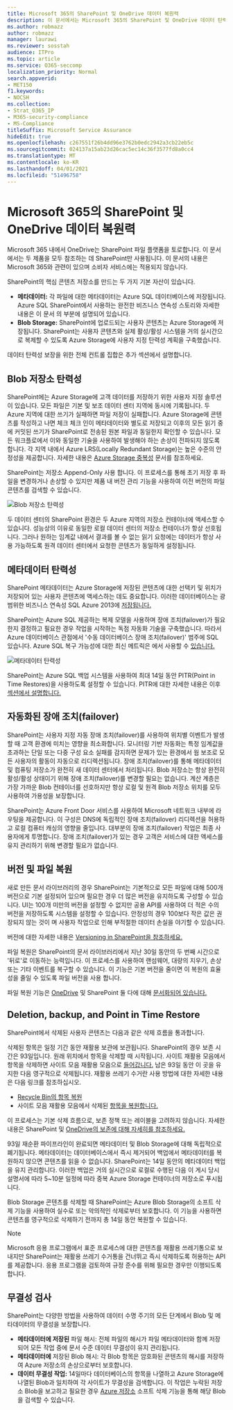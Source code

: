 ```yaml
---
title: Microsoft 365의 SharePoint 및 OneDrive 데이터 복원력
description: 이 문서에서는 Microsoft 365의 SharePoint 및 OneDrive 데이터 탄력성에 대한 개요를 제공합니다.
ms.author: robmazz
author: robmazz
manager: laurawi
ms.reviewer: sosstah
audience: ITPro
ms.topic: article
ms.service: O365-seccomp
localization_priority: Normal
search.appverid:
- MET150
f1.keywords:
- NOCSH
ms.collection:
- Strat_O365_IP
- M365-security-compliance
- MS-Compliance
titleSuffix: Microsoft Service Assurance
hideEdit: true
ms.openlocfilehash: c267551f26b4dd96e3762b0edc2942a3cb22eb5c
ms.sourcegitcommit: 024137a15ab23d26cac5ec14c36f3577fd8a0cc4
ms.translationtype: MT
ms.contentlocale: ko-KR
ms.lasthandoff: 04/01/2021
ms.locfileid: "51496758"
---
```

# <a name="sharepoint-and-onedrive-data-resiliency-in-microsoft-365"></a>Microsoft 365의 SharePoint 및 OneDrive 데이터 복원력

Microsoft 365 내에서 OneDrive는 SharePoint 파일 플랫폼을 토로합니다. 이 문서에서는 두 제품을 모두 참조하는 데 SharePoint만 사용됩니다. 이 문서의 내용은 Microsoft 365와 관련이 있으며 소비자 서비스에는 적용되지 않습니다.

SharePoint의 핵심 콘텐츠 저장소를 만드는 두 가지 기본 자산이 있습니다.

- **메타데이터:** 각 파일에 대한 메타데이터는 Azure SQL 데이터베이스에 저장됩니다. Azure SQL SharePoint에서 사용하는 완전한 비즈니스 연속성 스토리와 자세한 내용은 이 문서 의 부분에 설명되어 있습니다.
- **Blob Storage:** SharePoint에 업로드되는 사용자 콘텐츠는 Azure Storage에 저장됩니다. SharePoint는 사용자 콘텐츠와 실제 활성/활성 시스템을 거의 실시간으로 복제할 수 있도록 Azure Storage에 사용자 지정 탄력성 계획을 구축했습니다.

데이터 탄력성 보장을 위한 전체 컨트롤 집합은 추가 섹션에서 설명합니다.

## <a name="blob-storage-resilience"></a>Blob 저장소 탄력성

SharePoint에는 Azure Storage에 고객 데이터를 저장하기 위한 사용자 지정 솔루션이 있습니다. 모든 파일은 기본 및 보조 데이터 센터 지역에 동시에 기록됩니다. 두 Azure 지역에 대한 쓰기가 실패하면 파일 저장이 실패합니다. Azure Storage에 콘텐츠를 작성하고 나면 체크 체크 인이 메타데이터와 별도로 저장되고 이후의 모든 읽기 중에 커밋된 쓰기가 SharePoint로 전송된 원본 파일과 동일한지 확인할 수 있습니다. 모든 워크플로에서 이와 동일한 기술을 사용하여 발생해야 하는 손상이 전파되지 않도록 합니다. 각 지역 내에서 Azure LRS(Locally Redundant Storage)는 높은 수준의 안정성을 제공합니다. 자세한 내용은 [Azure Storage 중복성](/azure/storage/common/storage-redundancy-lrs) 문서를 참조하세요.

SharePoint는 저장소 Append-Only 사용 합니다. 이 프로세스를 통해 초기 저장 후 파일을 변경하거나 손상할 수 있지만 제품 내 버전 관리 기능을 사용하여 이전 버전의 파일 콘텐츠를 검색할 수 있습니다.

![Blob 저장소 탄력성](../media/assurance-blob-storage-resiliency-diagram.png)

두 데이터 센터의 SharePoint 환경은 두 Azure 지역의 저장소 컨테이너에 액세스할 수 있습니다. 성능상의 이유로 동일한 로컬 데이터 센터의 저장소 컨테이너가 항상 선호됩니다. 그러나 원하는 임계값 내에서 결과를 볼 수 없는 읽기 요청에는 데이터가 항상 사용 가능하도록 원격 데이터 센터에서 요청한 콘텐츠가 동일하게 설정됩니다.

## <a name="metadata-resilience"></a>메타데이터 탄력성

SharePoint 메타데이터는 Azure Storage에 저장된 콘텐츠에 대한 선택키 및 위치가 저장되어 있는 사용자 콘텐츠에 액세스하는 데도 중요합니다. 이러한 데이터베이스는 광범위한 비즈니스 연속성 SQL Azure 2013에 [저장됩니다.](/azure/sql-database/sql-database-business-continuity)

SharePoint는 Azure SQL 제공하는 복제 모델을 사용하며 장애 조치(failover)가 필요한지 결정하고 필요한 경우 작업을 시작하는 독점 자동화 기술을 구축했습니다. 따라서 Azure 데이터베이스 관점에서 '수동 데이터베이스 장애 조치(failover)' 범주에 SQL 있습니다. Azure SQL 복구 가능성에 대한 최신 메트릭은 에서 사용할 수 [있습니다.](/azure/azure-sql/database/business-continuity-high-availability-disaster-recover-hadr-overview#recover-a-database-to-the-existing-server)

![메타데이터 탄력성](../media/assurance-metadata-resiliency-diagram.png)

SharePoint는 Azure SQL 백업 시스템을 사용하여 최대 14일 동안 PITR(Point in Time Restores)을 사용하도록 설정할 수 있습니다. PITR에 대한 자세한 내용은 이후 [섹션에서 설명합니다.](#deletion-backup-and-point-in-time-restore)

## <a name="automated-failover"></a>자동화된 장애 조치(failover)

SharePoint는 사용자 지정 자동 장애 조치(failover)를 사용하여 위치별 이벤트가 발생할 때 고객 환경에 미치는 영향을 최소화합니다. 모니터링 기반 자동화는 특정 임계값을 초과하는 단일 또는 다중 구성 요소 실패를 감지하면 문제가 있는 환경에서 웜 보조로 모든 사용자의 활동이 자동으로 리디렉션됩니다. 장애 조치(failover)를 통해 메타데이터 및 컴퓨팅 저장소가 완전히 새 데이터 센터에서 처리됩니다. Blob 저장소는 항상 완전히 활성/활성 상태이기 위해 장애 조치(failover)를 변경할 필요는 없습니다. 계산 계층은 가장 가까운 Blob 컨테이너를 선호하지만 항상 로컬 및 원격 Blob 저장소 위치를 모두 사용하여 가용성을 보장합니다.

SharePoint는 Azure Front Door 서비스를 사용하여 Microsoft 네트워크 내부에 라우팅을 제공합니다. 이 구성은 DNS에 독립적인 장애 조치(failover) 리디렉션을 허용하고 로컬 컴퓨터 캐싱의 영향을 줄입니다. 대부분의 장애 조치(failover) 작업은 최종 사용자에게 투명합니다. 장애 조치(failover)가 있는 경우 고객은 서비스에 대한 액세스를 유지 관리하기 위해 변경할 필요가 없습니다.

## <a name="versioning-and-files-restore"></a>버전 및 파일 복원

새로 만든 문서 라이브러리의 경우 SharePoint는 기본적으로 모든 파일에 대해 500개 버전으로 기본 설정되어 있으며 필요한 경우 더 많은 버전을 유지하도록 구성할 수 있습니다. UI는 100개 미만의 버전을 설정할 수 없지만 공용 API를 사용하여 더 적은 수의 버전을 저장하도록 시스템을 설정할 수 있습니다. 안정성의 경우 100보다 작은 값은 권장되지 않는 것이 며 사용자 작업으로 인해 부적절한 데이터 손실을 야기할 수 있습니다.

버전에 대한 자세한 내용은 [Versioning in SharePoint을 참조하세요.](/microsoft-365/community/versioning-basics-best-practices)

파일 복원은 SharePoint의 문서 라이브러리에서 지난 30일 동안의 두 번째 시간으로 '뒤로'로 이동하는 능력입니다. 이 프로세스를 사용하여 랜섬웨어, 대량의 지우기, 손상 또는 기타 이벤트를 복구할 수 있습니다. 이 기능은 기본 버전을 줄이면 이 복원의 효율성을 줄일 수 있도록 파일 버전을 사용 합니다.

파일 복원 기능은 [OneDrive](https://support.office.com/article/restore-your-onedrive-fa231298-759d-41cf-bcd0-25ac53eb8a15) 및 SharePoint 둘 다에 대해 [문서화되어 있습니다.](https://support.office.com/article/Restore-a-document-library-317791c3-8bd0-4dfd-8254-3ca90883d39a)

## <a name="deletion-backup-and-point-in-time-restore"></a>Deletion, backup, and Point in Time Restore

SharePoint에서 삭제된 사용자 콘텐츠는 다음과 같은 삭제 흐름을 통과합니다.

삭제된 항목은 일정 기간 동안 재활용 보관에 보관됩니다. SharePoint의 경우 보존 시간은 93일입니다. 원래 위치에서 항목을 삭제할 때 시작됩니다. 사이트 재활용 모음에서 항목을 삭제하면 사이트 모음 재활용 모음으로 [들어갑니다.](https://support.office.com/article/restore-deleted-items-from-the-site-collection-recycle-bin-5fa924ee-16d7-487b-9a0a-021b9062d14b) 남은 93일 동안 이 곳을 유지한 다음 영구적으로 삭제됩니다. 재활용 쓰레기 수거란 사용 방법에 대한 자세한 내용은 다음 링크를 참조하십시오.

- [Recycle Bin의 항목 복원](https://support.office.com/article/Restore-items-in-the-Recycle-Bin-of-a-SharePoint-site-6df466b6-55f2-4898-8d6e-c0dff851a0be)
- 사이트 모음 재활용 모음에서 삭제된 [항목을 복원합니다.](https://support.office.com/article/Restore-deleted-items-from-the-site-collection-recycle-bin-5fa924ee-16d7-487b-9a0a-021b9062d14b)

이 프로세스는 기본 삭제 흐름으로, 보존 정책 또는 레이블을 고려하지 않습니다. 자세한 내용은 SharePoint 및 [OneDrive의 보존에 대해 자세히를 참조하세요.](/microsoft-365/compliance/retention-policies-sharepoint)

93일 재순환 파이프라인이 완료되면 메타데이터 및 Blob Storage에 대해 독립적으로 폐기됩니다. 메타데이터는 데이터베이스에서 즉시 제거되어 백업에서 메타데이터를 복원하지 않으면 콘텐츠를 읽을 수 없습니다. SharePoint는 14일 동안의 메타데이터 백업을 유지 관리합니다. 이러한 백업은 거의 실시간으로 로컬로 수행된 다음 이 게시 당시 설명서에 따라 [](/azure/sql-database/sql-database-automated-backups) 5~10분 일정에 따라 중복 Azure Storage 컨테이너의 저장소로 푸시됩니다.

Blob Storage 콘텐츠를 삭제할 때 SharePoint는 Azure Blob Storage의 소프트 삭제 기능을 사용하여 실수로 또는 악의적인 삭제로부터 보호합니다. 이 기능을 사용하면 콘텐츠를 영구적으로 삭제하기 전까지 총 14일 동안 복원할 수 있습니다.

>[!Note]
>Microsoft 응용 프로그램에서 표준 프로세스에 대한 콘텐츠를 재활용 쓰레기통으로 보내지만 SharePoint는 재활용 쓰레기 수거통을 건너뛰고 즉시 삭제하도록 허용하는 API를 제공합니다. 응용 프로그램을 검토하여 규정 준수를 위해 필요한 경우만 이행되도록 합니다.

## <a name="integrity-checks"></a>무결성 검사

SharePoint는 다양한 방법을 사용하여 데이터 수명 주기의 모든 단계에서 Blob 및 메타데이터의 무결성을 보장합니다.

- **메타데이터에 저장된** 파일 해시: 전체 파일의 해시가 파일 메타데이터와 함께 저장되어 모든 작업 중에 문서 수준 데이터 무결성이 유지 관리됩니다.
- **메타데이터에** 저장된 Blob 해시: 각 Blob 항목은 암호화된 콘텐츠의 해시를 저장하여 Azure 저장소의 손상으로부터 보호합니다.
- **데이터 무결성 작업:** 14일마다 데이터베이스의 항목을 나열하고 Azure Storage에 나열된 Blob과 일치하여 각 사이트가 무결성을 검색합니다. 이 작업은 누락된 저장소 Blob을 보고하고 필요한 경우 [Azure 저장소](/azure/storage/blobs/soft-delete-blob-overview) 소프트 삭제 기능을 통해 해당 Blob을 검색할 수 있습니다.
